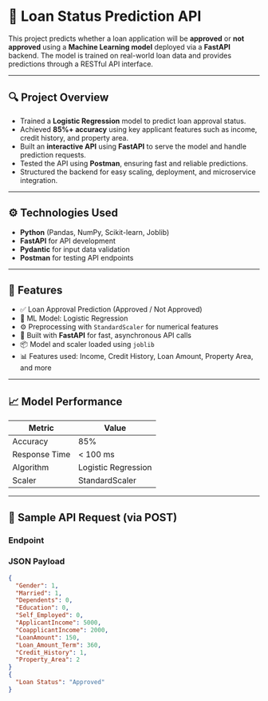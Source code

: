 # 🏦 Loan Status Prediction API

This project predicts whether a loan application will be **approved** or **not approved** using a **Machine Learning model** deployed via a **FastAPI** backend. The model is trained on real-world loan data and provides predictions through a RESTful API interface.

---

## 🔍 Project Overview

- Trained a **Logistic Regression** model to predict loan approval status.
- Achieved **85%+ accuracy** using key applicant features such as income, credit history, and property area.
- Built an **interactive API** using **FastAPI** to serve the model and handle prediction requests.
- Tested the API using **Postman**, ensuring fast and reliable predictions.
- Structured the backend for easy scaling, deployment, and microservice integration.

---

## ⚙️ Technologies Used

- **Python** (Pandas, NumPy, Scikit-learn, Joblib)
- **FastAPI** for API development
- **Pydantic** for input data validation
- **Postman** for testing API endpoints

---


## 🚀 Features

- ✅ Loan Approval Prediction (Approved / Not Approved)
- 🧠 ML Model: Logistic Regression
- ⚙️ Preprocessing with `StandardScaler` for numerical features
- 🔁 Built with **FastAPI** for fast, asynchronous API calls
- 📦 Model and scaler loaded using `joblib`
- 📊 Features used: Income, Credit History, Loan Amount, Property Area, and more

---

## 📈 Model Performance

| Metric         | Value     |
|----------------|-----------|
| Accuracy       | 85%       |
| Response Time  | < 100 ms  |
| Algorithm      | Logistic Regression |
| Scaler         | StandardScaler |

---

## 🧪 Sample API Request (via POST)

### Endpoint
### JSON Payload

```json
{
  "Gender": 1,
  "Married": 1,
  "Dependents": 0,
  "Education": 0,
  "Self_Employed": 0,
  "ApplicantIncome": 5000,
  "CoapplicantIncome": 2000,
  "LoanAmount": 150,
  "Loan_Amount_Term": 360,
  "Credit_History": 1,
  "Property_Area": 2
}
{
  "Loan Status": "Approved"
}
